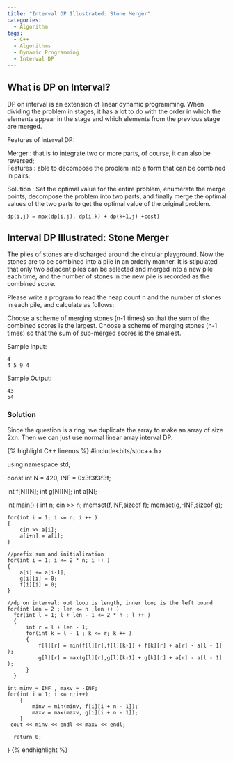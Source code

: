 ```yaml
---
title: "Interval DP Illustrated: Stone Merger"
categories:
  - Algorithm
tags:
  - C++
  - Algorithms
  - Dynamic Programming
  - Interval DP
---
```


## What is DP on Interval?

DP on interval is an extension of linear dynamic programming. When dividing the problem in stages, it has a lot to do with the order in which the elements appear in the stage and which elements from the previous stage are merged.

Features of interval DP:  

Merger : that is to integrate two or more parts, of course, it can also be reversed;  
Features : able to decompose the problem into a form that can be combined in pairs;  

Solution : Set the optimal value for the entire problem, enumerate the merge points, decompose the problem into two parts, and finally merge the optimal values ​​of the two parts to get the optimal value of the original problem.  

```
dp(i,j) = max(dp(i,j), dp(i,k) + dp(k+1,j) +cost)
```

## Interval DP Illustrated: Stone Merger


The piles of stones are discharged around the circular playground. Now the stones are to be combined into a pile in an orderly manner. It is stipulated that only two adjacent piles can be selected and merged into a new pile each time, and the number of stones in the new pile is recorded as the combined score.

Please write a program to read the heap count n and the number of stones in each pile, and calculate as follows:

Choose a scheme of merging stones (n-1 times) so that the sum of the combined scores is the largest.
Choose a scheme of merging stones (n-1 times) so that the sum of sub-merged scores is the smallest.


Sample Input:
```
4
4 5 9 4
```
Sample Output:
```
43
54
```

### Solution

Since the question is a ring, we duplicate the array to make an array of size 2xn. Then we can just use normal linear array interval DP.

{% highlight C++ linenos %}
#include<bits/stdc++.h>

using namespace std;

const int N = 420, INF = 0x3f3f3f3f;

int f[N][N];
int g[N][N];
int a[N];

int main()
{
    int n;
    cin >> n;
    memset(f,INF,sizeof f);
    memset(g,-INF,sizeof g);

    for(int i = 1; i <= n; i ++ )
    {
        cin >> a[i];
        a[i+n] = a[i];
    }

    //prefix sum and initialization
    for(int i = 1; i <= 2 * n; i ++ )
    {
        a[i] += a[i-1];
        g[i][i] = 0;
        f[i][i] = 0;
    }    

    //dp on interval: out loop is length, inner loop is the left bound
    for(int len = 2 ; len <= n ;len ++ )
      for(int l = 1; l + len - 1 <= 2 * n ; l ++ )
      {
          int r = l + len - 1;
          for(int k = l - 1 ; k <= r; k ++ )
          {
              f[l][r] = min(f[l][r],f[l][k-1] + f[k][r] + a[r] - a[l - 1] );
              g[l][r] = max(g[l][r],g[l][k-1] + g[k][r] + a[r] - a[l - 1] );
          }
      }

    int minv = INF , maxv = -INF;
    for(int i = 1; i <= n;i++)
        {
            minv = min(minv, f[i][i + n - 1]);
            maxv = max(maxv, g[i][i + n - 1]);
        }
     cout << minv << endl << maxv << endl;

      return 0;
}
{% endhighlight %}
